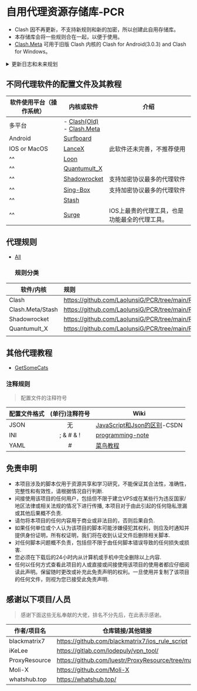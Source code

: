 # 自用代理资源存储库-PCR
- Clash 因不再更新，不支持新规则和新的加密，所以创建此自用存储库。
- 本存储库会将一些规则合在一起，以便于使用。
- [Clash.Meta](https://github.com/LaolunsiG/PCR/tree/main/rules/Clash.Meta) 可用于旧版 Clash 内核的 Clash for Android(3.0.3) and Clash for Windows。

<details> 
  <summary> 更新日志和未来规划 </summary>

> 只保留 10 次记录

### 2025-01-13
- 修复了 [clash.meta](https://github.com/LaolunsiG/PCR/tree/main/Config_File/Clash.Meta/Config) 配置文件的部分错误，（大概？）解决了入站为 IP 地址的问题。
- 优化了 [QX](https://github.com/LaolunsiG/PCR/tree/main/Config_File/Quantumult_X/Config) 和 [loon](https://github.com/LaolunsiG/PCR/tree/main/Config_File/Loon/Config) 的配置

### 2025-01-11
- 准备优化 clash.meta, loon, qx 配置文件，其中 loon 和 qx 的延迟优选与 clash.meta 不同，所以尽量减少节点。
- clash.meta 中嗅探域名可以防止因入站为 IP 导致的网络问题，之前没有注意到。
- 处理部分内容的语法不一致的问题，完善各个内容缺失的部分。

### 2025-01-02
- 删去了不必要规则和优化了部分笔记的呈现。

### 2025-01-01
- 决定修改规则资源和部分笔记的呈现，之后再修改优化配置文件。

### 2024-11-25
- loon 配置文件节点筛选错误修复

### 2024-11-24
- 优化了多个页面的可读性，并修复了配置的部分错误。
- 修改了 shadowrocket 的配置文件，主要去除了不必要的配置。

</details>

## 不同代理软件的配置文件及其教程

| 软件使用平台（操作系统） | 内核或软件                                                                                                                                                              | 介绍                       |
| ------------ | ------------------------------------------------------------------------------------------------------------------------------------------------------------------ | ------------------------ |
| 多平台          | - [Clash(Old)](https://github.com/LaolunsiG/PCR/tree/main/Config_File/Clash) <br>- [Clash.Meta](https://github.com/LaolunsiG/PCR/tree/main/Config_File/Clash.Meta) |                          |
| Android      | [Surfboard](https://github.com/LaolunsiG/PCR/tree/main/Config_File/Surfboard)                                                                                      |                          |
| IOS or MacOS | [LanceX](https://github.com/LaolunsiG/PCR/tree/main/Config_File/LanceX)                                                                                            | 此软件还未完善，不推荐使用            |
| ^^           | [Loon](https://github.com/LaolunsiG/PCR/tree/main/Config_File/Loon)                                                                                                |                          |
| ^^           | [Quantumult_X](https://github.com/LaolunsiG/PCR/tree/main/Config_File/Quantumult_X)                                                                                |                          |
| ^^           | [Shadowrocket](https://github.com/LaolunsiG/PCR/tree/main/Config_File/Shadowrocket)                                                                                | 支持加密协议最多的代理软件            |
| ^^           | [Sing-Box](https://github.com/LaolunsiG/PCR/tree/main/Config_File/Sing-Box)                                                                                | 支持加密协议最多的代理软件            |
| ^^           | [Stash](https://github.com/LaolunsiG/PCR/tree/main/Config_File/Stash)                                                                                              |                          |
| ^^           | [Surge](https://github.com/LaolunsiG/PCR/tree/main/Config_File/Surge)                                                                                              | IOS上最贵的代理工具，也是功能最全的代理工具。 |

## 代理规则

- [All](https://github.com/LaolunsiG/PCR/tree/main/Rules)
  
  ### 规则分类

| 软件/内核            | 规则                                                            |
| ---------------- | :------------------------------------------------------------ |
| Clash            | https://github.com/LaolunsiG/PCR/tree/main/Rules/Clash        |
| Clash.Meta/Stash | https://github.com/LaolunsiG/PCR/tree/main/Rules/Clash.Meta   |
| Shadowrocket     | https://github.com/LaolunsiG/PCR/tree/main/Rules/Shadowrocket |
| Quantumult_X     | https://github.com/LaolunsiG/PCR/tree/main/Rules/Quantumult_X |
|                  |                                                               |

## 其他代理教程

- [GetSomeCats](https://github.com/getsomecat/GetSomeCats/tree/Surge)

### 注释规则
> 配置文件的注释符号

| 配置文件格式 | (单行)注释符号  | Wiki                                                                                         |
| ------ |:---------:| -------------------------------------------------------------------------------------------- |
| JSON   | 无         | [JavaScript和Json的区别](https://blog.csdn.net/qq_44273429/article/details/117409345)-CSDN       |
| INI    | ; & # & ! | [programming-note](https://programming-note-sylarliu.readthedocs.io/zh-cn/latest/index.html) |
| YAML   | #         | [菜鸟教程](https://www.runoob.com/w3cnote/yaml-intro.html)                                       |

## 免责申明
- 本项目涉及的脚本仅用于资源共享和学习研究，不能保证其合法性，准确性，完整性和有效性，请根据情况自行判断.
- 间接使用该项目的任何用户，包括但不限于建立VPS或在某些行为违反国家/地区法律或相关法规的情况下进行传播, 本项目对于由此引起的任何隐私泄漏或其他后果概不负责.
- 请勿将本项目的任何内容用于商业或非法目的，否则后果自负.
- 如果任何单位或个人认为该项目的脚本可能涉嫌侵犯其权利，则应及时通知并提供身份证明，所有权证明，我们将在收到认证文件后删除相关脚本.
- 对任何脚本问题概不负责，包括但不限于由任何脚本错误导致的任何损失或损害.
- 您必须在下载后的24小时内从计算机或手机中完全删除以上内容.
- 任何以任何方式查看此项目的人或直接或间接使用该项目的使用者都应仔细阅读此声明。保留随时更改或补充此免责声明的权利。一旦使用并复制了该项目的任何文件，则视为您已接受此免责声明.

## 感谢以下项目/人员
> 感谢下面这些无私奉献的大佬，排名不分先后，在此表示感谢。

| 作者/项目名        | 仓库链接/其他链接                                         | Telegram 频道         |
| ------------- | ------------------------------------------------- | ------------------- |
| blackmatrix7  | https://github.com/blackmatrix7/ios_rule_script   |                     |
| iKeLee        | https://gitlab.com/lodepuly/vpn_tool/             | https://t.me/iKeLee |
| ProxyResource | https://github.com/luestr/ProxyResource/tree/main |                     |
| Moli-X        | https://github.com/Moli-X                         | https://t.me/QuantX |
| whatshub.top  | https://whatshub.top/                             |                     |
